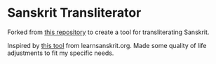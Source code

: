 # Sanskrit Transliterator

Forked from [this repository](https://github.com/sanskrit/sanscript) to create a tool for transliterating Sanskrit.

Inspired by [this tool](https://www.learnsanskrit.org/tools/sanscript/) from learnsanskrit.org. Made some quality of life adjustments to fit my specific needs. 
